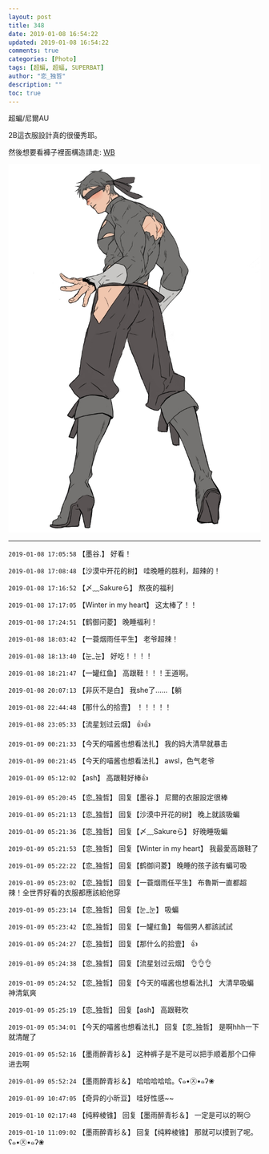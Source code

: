 ```yaml
---
layout: post
title: 348
date: 2019-01-08 16:54:22
updated: 2019-01-08 16:54:22
comments: true
categories: [Photo]
tags: [超蝙, 超蝠, SUPERBAT]
author: "恋_独哲"
description: ""
toc: true
---
```


<p>超蝙/尼爾AU &nbsp;</p> 
<p>2B這衣服設計真的很優秀耶。<br /></p> 
<p>然後想要看褲子裡面構造請走:&nbsp;<a rel="nofollow" href="https://www.weibo.com/2706868565/Hb3xo4joO?ref=home&amp;rid=2_0_8_3071699956577852666_0_0_0&amp;type=comment#_rnd1546966416259" target="_blank"  >WB</a></p>

![](https://raw.githubusercontent.com/alicewish/maple50821/master/img_YW5MWVN1NEpoZFhyU0ZsRmNDdXlBVTBnMEpNQ0tTL29qcVNZc2JaUmJkN2pLaEpBK1FscDlnPT0.jpg)

---

`2019-01-08 17:05:58` 【墨谷.】 好看！

`2019-01-08 17:08:48` 【沙漠中开花的树】 哇晚睡的胜利，超辣的！

`2019-01-08 17:16:52` 【〆﹏Sakureら】 熬夜的福利

`2019-01-08 17:17:05` 【Winter in my heart】 这太棒了！！

`2019-01-08 17:24:51` 【鹤御问菱】 晚睡福利！

`2019-01-08 18:03:42` 【一蓑烟雨任平生】 老爷超辣！

`2019-01-08 18:13:40` 【눈\_눈】 好吃！！！！

`2019-01-08 18:21:47` 【一罐红鱼】 高跟鞋！！！王道啊。

`2019-01-08 20:07:13` 【非灰不是白】 我she了……【躺

`2019-01-08 22:44:48` 【那什么的拾壹】 ！！！！！

`2019-01-08 23:05:33` 【流星划过云烟】 👍👍

`2019-01-09 00:21:33` 【今天的喵酱也想看法扎】 我的妈大清早就暴击

`2019-01-09 00:21:45` 【今天的喵酱也想看法扎】 awsl，色气老爷

`2019-01-09 05:12:02` 【ash】 高跟鞋好棒👍

`2019-01-09 05:20:45` 【恋\_独哲】 回复【墨谷.】 尼爾的衣服設定很棒

`2019-01-09 05:21:13` 【恋\_独哲】 回复【沙漠中开花的树】 晚上就該吸蝙

`2019-01-09 05:21:36` 【恋\_独哲】 回复【〆﹏Sakureら】 好晚睡吸蝙

`2019-01-09 05:21:53` 【恋\_独哲】 回复【Winter in my heart】 我最愛高跟鞋了

`2019-01-09 05:22:22` 【恋\_独哲】 回复【鹤御问菱】 晚睡的孩子該有蝙可吸

`2019-01-09 05:23:02` 【恋\_独哲】 回复【一蓑烟雨任平生】 布魯斯一直都超辣！全世界好看的衣服都應該給他穿

`2019-01-09 05:23:14` 【恋\_独哲】 回复【눈\_눈】 吸蝙

`2019-01-09 05:23:42` 【恋\_独哲】 回复【一罐红鱼】 每個男人都該試試

`2019-01-09 05:24:27` 【恋\_独哲】 回复【那什么的拾壹】 👍

`2019-01-09 05:24:38` 【恋\_独哲】 回复【流星划过云烟】 👌👌👌

`2019-01-09 05:24:52` 【恋\_独哲】 回复【今天的喵酱也想看法扎】 大清早吸蝙神清氣爽

`2019-01-09 05:25:19` 【恋\_独哲】 回复【ash】 高跟鞋吹

`2019-01-09 05:34:01` 【今天的喵酱也想看法扎】 回复【恋\_独哲】 是啊hhh一下就清醒了

`2019-01-09 05:52:16` 【墨雨醉青衫＆】 这种裤子是不是可以把手顺着那个口伸进去啊

`2019-01-09 05:52:24` 【墨雨醉青衫＆】 哈哈哈哈哈。ʕ๑•㉨•๑ʔ❀

`2019-01-09 10:47:05` 【奇异的小昕豆】 哇好性感~~

`2019-01-10 02:17:48` 【纯粹棱锥】 回复【墨雨醉青衫＆】 一定是可以的啊😏

`2019-01-10 11:09:02` 【墨雨醉青衫＆】 回复【纯粹棱锥】 那就可以摸到了呢。ʕ๑•㉨•๑ʔ❀
